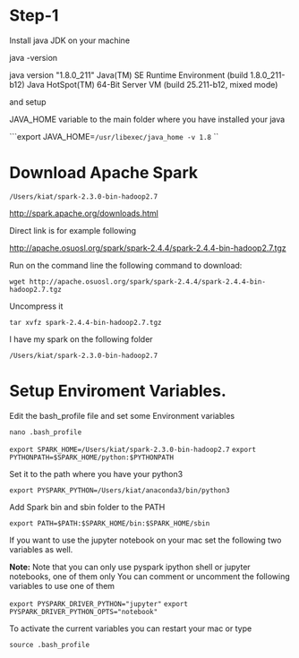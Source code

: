 
# Step-1 

Install java JDK on your machine 


java -version

java version "1.8.0_211"
Java(TM) SE Runtime Environment (build 1.8.0_211-b12)
Java HotSpot(TM) 64-Bit Server VM (build 25.211-b12, mixed mode)


and setup 

JAVA_HOME variable to the main folder where you have installed your java 

```export JAVA_HOME=`/usr/libexec/java_home -v 1.8` ``


# Download Apache Spark 


```/Users/kiat/spark-2.3.0-bin-hadoop2.7```


http://spark.apache.org/downloads.html


Direct link is for example following 

http://apache.osuosl.org/spark/spark-2.4.4/spark-2.4.4-bin-hadoop2.7.tgz


Run on the command line the following command to download: 

```wget http://apache.osuosl.org/spark/spark-2.4.4/spark-2.4.4-bin-hadoop2.7.tgz```


Uncompress it 

```tar xvfz spark-2.4.4-bin-hadoop2.7.tgz```

I have my spark on the following folder 

```/Users/kiat/spark-2.3.0-bin-hadoop2.7```

# Setup Enviroment Variables. 

Edit the bash_profile file and set some Environment variables 

```nano .bash_profile```



```export SPARK_HOME=/Users/kiat/spark-2.3.0-bin-hadoop2.7```
```export PYTHONPATH=$SPARK_HOME/python:$PYTHONPATH```

Set it to the path where you have your python3 

```export PYSPARK_PYTHON=/Users/kiat/anaconda3/bin/python3```

Add Spark bin and sbin folder to the PATH 

```export PATH=$PATH:$SPARK_HOME/bin:$SPARK_HOME/sbin```



If you want to use the jupyter notebook on your mac set the following two variables as well. 

**Note:** Note that you can only use pyspark ipython shell or jupyter notebooks, one of them only 
You can comment or uncomment the following variables to use one of them  

```export PYSPARK_DRIVER_PYTHON="jupyter"```
```export PYSPARK_DRIVER_PYTHON_OPTS="notebook"```


To activate the current variables you can restart your mac or type 

```source .bash_profile```

